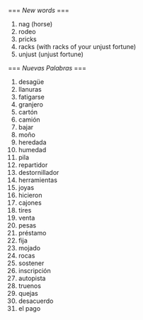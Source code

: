 === *New words* ===

1. nag (horse)
2. rodeo
3. pricks
4. racks (with racks of your unjust fortune)
5. unjust (unjust fortune)

=== *Nuevas Palabras* ===

1. desagüe
2. llanuras
3. fatigarse
4. granjero
5. cartón
6. camión
7. bajar
8. moño
9. heredada
10. humedad
11. pila
12. repartidor
13. destornillador
14. herramientas
15. joyas
16. hicieron
17. cajones
18. tires
19. venta
20. pesas
21. préstamo
22. fija
23. mojado
24. rocas
25. sostener
26. inscripción
27. autopista
28. truenos
29. quejas
30. desacuerdo
31. el pago
